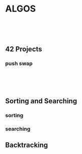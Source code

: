 # ALGOS
<br><br><br>
## 42 Projects
### push swap
<br><br><br>
## Sorting and Searching
### sorting
### searching

## Backtracking

